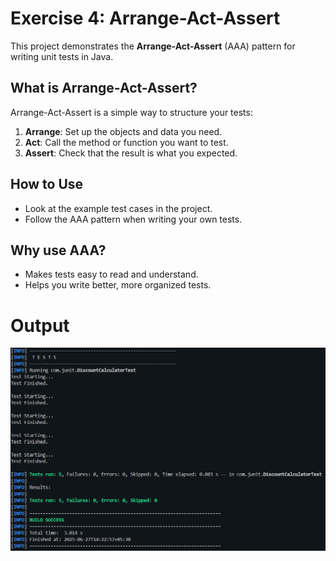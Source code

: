 # Exercise 4: Arrange-Act-Assert

This project demonstrates the **Arrange-Act-Assert** (AAA) pattern for writing unit tests in Java.

## What is Arrange-Act-Assert?

Arrange-Act-Assert is a simple way to structure your tests:

1. **Arrange**: Set up the objects and data you need.
2. **Act**: Call the method or function you want to test.
3. **Assert**: Check that the result is what you expected.

## How to Use

- Look at the example test cases in the project.
- Follow the AAA pattern when writing your own tests.

## Why use AAA?

- Makes tests easy to read and understand.
- Helps you write better, more organized tests.

# Output
![AAA Pattern Example Output](/Week_2/outputs/image_aaa.png)
